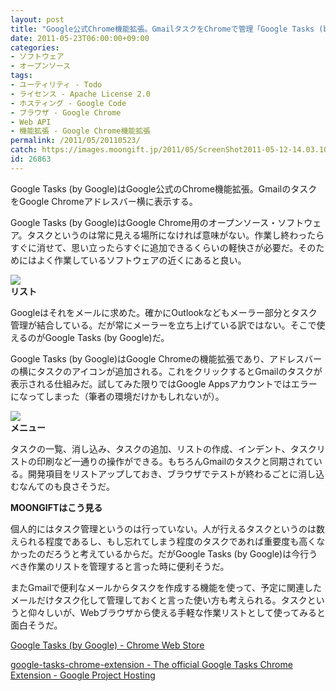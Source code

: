 ```yaml
---
layout: post
title: "Google公式Chrome機能拡張。GmailタスクをChromeで管理「Google Tasks (by Google)」"
date: 2011-05-23T06:00:00+09:00
categories:
- ソフトウェア
- オープンソース
tags: 
- ユーティリティ - Todo
- ライセンス - Apache License 2.0
- ホスティング - Google Code
- ブラウザ - Google Chrome
- Web API
- 機能拡張 - Google Chrome機能拡張
permalink: /2011/05/20110523/
catch: https://images.moongift.jp/2011/05/ScreenShot2011-05-12-14.03.102_thumb.png
id: 26863
---
```

Google Tasks (by Google)はGoogle公式のChrome機能拡張。GmailのタスクをGoogle Chromeアドレスバー横に表示する。

  

Google Tasks (by Google)はGoogle Chrome用のオープンソース・ソフトウェア。タスクというのは常に見える場所になければ意味がない。作業し終わったらすぐに消せて、思い立ったらすぐに追加できるくらいの軽快さが必要だ。そのためにはよく作業しているソフトウェアの近くにあると良い。

  

[![](https://images.moongift.jp/2011/05/ScreenShot2011-05-12-14.03.042_thumb.png)](https://images.moongift.jp/2011/05/4dadd15697d7ebd672ba6d0219f4944a.png)  
**リスト**

  

Googleはそれをメールに求めた。確かにOutlookなどもメーラー部分とタスク管理が結合している。だが常にメーラーを立ち上げている訳ではない。そこで使えるのがGoogle Tasks (by Google)だ。

  
<!--more-->  

Google Tasks (by Google)はGoogle Chromeの機能拡張であり、アドレスバーの横にタスクのアイコンが追加される。これをクリックするとGmailのタスクが表示される仕組みだ。試してみた限りではGoogle Appsアカウントではエラーになってしまった（筆者の環境だけかもしれないが）。

  

[![](https://images.moongift.jp/2011/05/ScreenShot2011-05-12-14.03.102_thumb.png)](https://images.moongift.jp/2011/05/562b4f0575f0348545375a469c253cc1.png)  
**メニュー**

  

タスクの一覧、消し込み、タスクの追加、リストの作成、インデント、タスクリストの印刷など一通りの操作ができる。もちろんGmailのタスクと同期されている。開発項目をリストアップしておき、ブラウザでテストが終わるごとに消し込むなんてのも良さそうだ。

  
  
  

**MOONGIFTはこう見る**

  

個人的にはタスク管理というのは行っていない。人が行えるタスクというのは数えられる程度であるし、もし忘れてしまう程度のタスクであれば重要度も高くなかったのだろうと考えているからだ。だがGoogle Tasks (by Google)は今行うべき作業のリストを管理すると言った時に便利そうだ。

  

またGmailで便利なメールからタスクを作成する機能を使って、予定に関連したメールだけタスク化して管理しておくと言った使い方も考えられる。タスクというと仰々しいが、Webブラウザから使える手軽な作業リストとして使ってみると面白そうだ。

  

[Google Tasks (by Google) - Chrome Web Store](https://chrome.google.com/webstore/developer/detail/dmglolhoplikcoamfgjgammjbgchgjdd)

  

[google-tasks-chrome-extension - The official Google Tasks Chrome Extension - Google Project Hosting](http://code.google.com/p/google-tasks-chrome-extension/)

